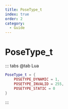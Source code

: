 ```yaml
---
title: PoseType_t
index: true
order: 2
category:
  - Guide
---
```


# PoseType_t
::: tabs
@tab Lua
```lua
PoseType_t = {
    POSETYPE_DYNAMIC = 1,
    POSETYPE_INVALID = 255,
    POSETYPE_STATIC = 0
}
```
:::